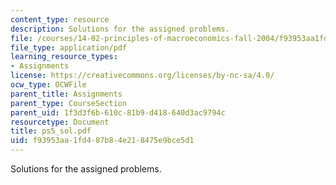 ```yaml
---
content_type: resource
description: Solutions for the assigned problems.
file: /courses/14-02-principles-of-macroeconomics-fall-2004/f93953aa1fd487b84e218475e9bce5d1_ps5_sol.pdf
file_type: application/pdf
learning_resource_types:
- Assignments
license: https://creativecommons.org/licenses/by-nc-sa/4.0/
ocw_type: OCWFile
parent_title: Assignments
parent_type: CourseSection
parent_uid: 1f3d3f6b-610c-81b9-d418-640d3ac9794c
resourcetype: Document
title: ps5_sol.pdf
uid: f93953aa-1fd4-87b8-4e21-8475e9bce5d1
---
```

Solutions for the assigned problems.